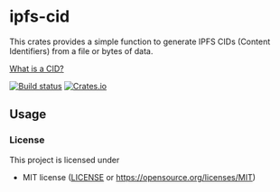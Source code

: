 # ipfs-cid

This crates provides a simple function to generate IPFS CIDs (Content
Identifiers) from a file or bytes of data.

[What is a CID?](https://docs.ipfs.tech/concepts/content-addressing/#what-is-a-cid)

[![Build status](https://github.com//workflows/ci/badge.svg)](https://github.com/)
[![Crates.io](https://img.shields.io/crates/v/)](https://crates.io/crates/)

## Usage

### License

This project is licensed under

- MIT license ([LICENSE](LICENSE) or
  https://opensource.org/licenses/MIT)
